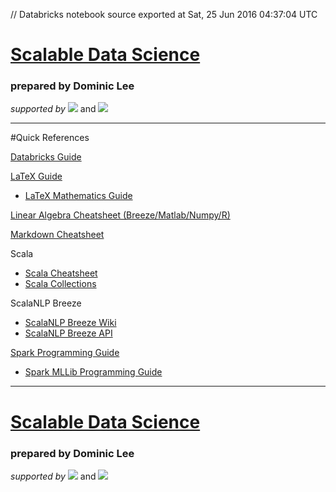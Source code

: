 // Databricks notebook source exported at Sat, 25 Jun 2016 04:37:04 UTC


# [Scalable Data Science](http://www.math.canterbury.ac.nz/~r.sainudiin/courses/ScalableDataScience/)


### prepared by Dominic Lee

*supported by* [![](https://raw.githubusercontent.com/raazesh-sainudiin/scalable-data-science/master/images/databricks_logoTM_200px.png)](https://databricks.com/)
and 
[![](https://raw.githubusercontent.com/raazesh-sainudiin/scalable-data-science/master/images/AWS_logoTM_200px.png)](https://www.awseducate.com/microsite/CommunitiesEngageHome)





***




 
#Quick References

[Databricks Guide](https://docs.cloud.databricks.com/docs/latest/databricks_guide/index.html#00%20Welcome%20to%20Databricks.html)

[LaTeX Guide](https://en.wikibooks.org/wiki/LaTeX)
* [LaTeX Mathematics Guide](https://en.wikibooks.org/wiki/LaTeX/Mathematics)

[Linear Algebra Cheatsheet (Breeze/Matlab/Numpy/R)](https://github.com/scalanlp/breeze/wiki/Linear-Algebra-Cheat-Sheet)

[Markdown Cheatsheet](https://github.com/adam-p/markdown-here/wiki/Markdown-Cheatsheet)

Scala
* [Scala Cheatsheet](http://docs.scala-lang.org/cheatsheets/)
* [Scala Collections](http://docs.scala-lang.org/overviews/collections/introduction)

ScalaNLP Breeze
* [ScalaNLP Breeze Wiki](https://github.com/scalanlp/breeze/wiki)
* [ScalaNLP Breeze API](http://www.scalanlp.org/api/breeze/#package)

[Spark Programming Guide](https://spark.apache.org/docs/latest/programming-guide.html)  
* [Spark MLLib Programming Guide](https://spark.apache.org/docs/latest/mllib-guide.html)





***






# [Scalable Data Science](http://www.math.canterbury.ac.nz/~r.sainudiin/courses/ScalableDataScience/)


### prepared by Dominic Lee

*supported by* [![](https://raw.githubusercontent.com/raazesh-sainudiin/scalable-data-science/master/images/databricks_logoTM_200px.png)](https://databricks.com/)
and 
[![](https://raw.githubusercontent.com/raazesh-sainudiin/scalable-data-science/master/images/AWS_logoTM_200px.png)](https://www.awseducate.com/microsite/CommunitiesEngageHome)
